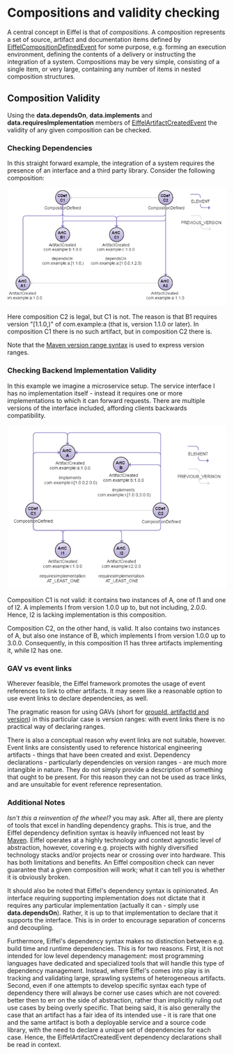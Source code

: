 # Compositions and validity checking
A central concept in Eiffel is that of _compositions_. A composition represents a set of source, artifact and documentation items defined by [EiffelCompositionDefinedEvent](../eiffel-vocabulary/EiffelCompositionDefinedEvent.md) for some purpose, e.g. forming an execution environment, defining the contents of a delivery or instructing the integration of a system. Compositions may be very simple, consisting of a single item, or very large, containing any number of items in nested composition structures.

## Composition Validity
Using the __data.dependsOn__, __data.implements__ and __data.requiresImplementation__ members of [EiffelArtifactCreatedEvent](../eiffel-vocabulary/EiffelArtifactCreatedEvent.md) the validity of any given composition can be checked.

### Checking Dependencies
In this straight forward example, the integration of a system requires the presence of an interface and a third party library. Consider the following composition:

![alt text](./composition-dependency-check-example.png "Dependency Checking Example")

Here composition C2 is legal, but C1 is not. The reason is that B1 requires version "[1.1.0,)" of com.example:a (that is, version 1.1.0 or later). In composition C1 there is no such artifact, but in composition C2 there is.

Note that the [Maven version range syntax](https://docs.oracle.com/middleware/1212/core/MAVEN/maven_version.htm#MAVEN402) is used to express version ranges.

### Checking Backend Implementation Validity
In this example we imagine a microservice setup. The service interface I has no implementation itself - instead it requires one or more implementations to which it can forward requests. There are multiple versions of the interface included, affording clients backwards compatibility.

![alt text](./composition-backend-implementation-example.png "Backend Implementation Validity Example")

Composition C1 is not valid: it contains two instances of A, one of I1 and one of I2. A implements I from version 1.0.0 up to, but not including, 2.0.0. Hence, I2 is lacking implementation is this composition.

Composition C2, on the other hand, is valid. It also contains two instances of A, but also one instance of B, which implements I from version 1.0.0 up to 3.0.0. Consequently, in this composition I1 has three artifacts implementing it, while I2 has one.

### GAV vs event links
Wherever feasible, the Eiffel framework promotes the usage of event references to link to other artifacts. It may seem like a reasonable option to use event links to declare dependencies, as well.

The pragmatic reason for using GAVs (short for [groupId, artifactId and version](https://maven.apache.org/guides/mini/guide-naming-conventions.html)) in this particular case is version ranges: with event links there is no practical way of declaring ranges.

There is also a conceptual reason why event links are not suitable, however. Event links are consistently used to reference historical engineering artifacts - things that have been created and exist. Dependency declarations - particularly dependencies on version ranges - are much more intangible in nature. They do not simply provide a description of something that ought to be present. For this reason they can not be used as trace links, and are unsuitable for event reference representation.

### Additional Notes
_Isn't this a reinvention of the wheel?_ you may ask. After all, there are plenty of tools that excel in handling dependency graphs. This is true, and the Eiffel dependency definition syntax is heavily influenced not least by [Maven](http://maven.apache.org). Eiffel operates at a highly technology and context agnostic level of abstraction, however, covering e.g. projects with highly diversified technology stacks and/or projects near or crossing over into hardware. This has both limitations and benefits. An Eiffel composition check can never guarantee that a given composition will work; what it can tell you is whether it is obviously broken.

It should also be noted that Eiffel's dependency syntax is opinionated. An interface requiring supporting implementation does not dictate that it requires any particular implementation (actually it can - simply use __data.dependsOn__). Rather, it is up to that implementation to declare that it supports the interface. This is in order to encourage separation of concerns and decoupling.

Furthermore, Eiffel's dependency syntax makes no distinction between e.g. build time and runtime dependencies. This is for two reasons. First, it is not intended for low level dependency management: most programming languages have dedicated and specialized tools that will handle this type of dependency management. Instead, where Eiffel's comes into play is in tracking and validating large, sprawling systems of heterogeneous artifacts. Second, even if one attempts to develop specific syntax each type of dependency there will always be corner use cases which are not covered: better then to err on the side of abstraction, rather than implicitly ruling out use cases by being overly specific. That being said, it is also generally the case that an artifact has a fair idea of its intended use - it is rare that one and the same artifact is both a deployable service and a source code library, with the need to declare a unique set of dependencies for each case. Hence, the EiffelArtifactCreatedEvent dependency declarations shall be read in context.


